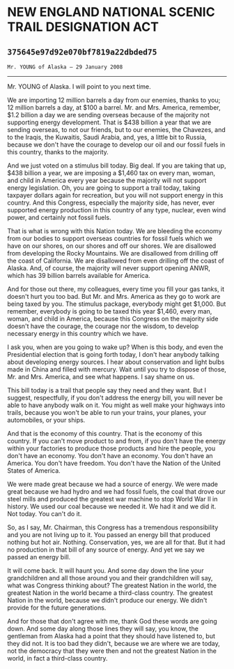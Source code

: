 # NEW ENGLAND NATIONAL SCENIC TRAIL DESIGNATION ACT
## `375645e97d92e070bf7819a22dbded75`
`Mr. YOUNG of Alaska — 29 January 2008`

---


Mr. YOUNG of Alaska. I will point to you next time.

We are importing 12 million barrels a day from our enemies, thanks to 
you; 12 million barrels a day, at $100 a barrel. Mr. and Mrs. America, 
remember, $1.2 billion a day we are sending overseas because of the 
majority not supporting energy development. That is $438 billion a year 
that we are sending overseas, to not our friends, but to our enemies, 
the Chavezes, and to the Iraqis, the Kuwaitis, Saudi Arabia, and, yes, 
a little bit to Russia, because we don't have the courage to develop 
our oil and our fossil fuels in this country, thanks to the majority.

And we just voted on a stimulus bill today. Big deal. If you are 
taking that up, $438 billion a year, we are imposing a $1,460 tax on 
every man, woman, and child in America every year because the majority 
will not support energy legislation. Oh, you are going to support a 
trail today, taking taxpayer dollars again for recreation, but you will 
not support energy in this country. And this Congress, especially the 
majority side, has never, ever supported energy production in this 
country of any type, nuclear, even wind power, and certainly not fossil 
fuels.

That is what is wrong with this Nation today. We are bleeding the 
economy from our bodies to support overseas countries for fossil fuels 
which we have on our shores, on our shores and off our shores. We are 
disallowed from developing the Rocky Mountains. We are disallowed from 
drilling off the coast of California. We are disallowed from even 
drilling off the coast of Alaska. And, of course, the majority will 
never support opening ANWR, which has 39 billion barrels available for 
America.

And for those out there, my colleagues, every time you fill your gas 
tanks, it doesn't hurt you too bad. But Mr. and Mrs. America as they go 
to work are being taxed by you. The stimulus package, everybody might 
get $1,000. But remember, everybody is going to be taxed this year 
$1,460, every man, woman, and child in America, because this Congress 
on the majority side doesn't have the courage, the courage nor the 
wisdom, to develop necessary energy in this country which we have.

I ask you, when are you going to wake up? When is this body, and even 
the Presidential election that is going forth today, I don't hear 
anybody talking about developing energy sources. I hear about 
conservation and light bulbs made in China and filled with mercury. 
Wait until you try to dispose of those, Mr. and Mrs. America, and see 
what happens. I say shame on us.

This bill today is a trail that people say they need and they want. 
But I suggest, respectfully, if you don't address the energy bill, you 
will never be able to have anybody walk on it. You might as well make 
your highways into trails, because you won't be able to run your 
trains, your planes, your automobiles, or your ships.

And that is the economy of this country. That is the economy of this 
country. If you can't move product to and from, if you don't have the 
energy within your factories to produce those products and hire the 
people, you don't have an economy. You don't have an economy. You don't 
have an America. You don't have freedom. You don't have the Nation of 
the United States of America.

We were made great because we had a source of energy. We were made 
great because we had hydro and we had fossil fuels, the coal that drove 
our steel mills and produced the greatest war machine to stop World War 
II in history. We used our coal because we needed it. We had it and we 
did it. Not today. You can't do it.

So, as I say, Mr. Chairman, this Congress has a tremendous 
responsibility and you are not living up to it. You passed an energy 
bill that produced nothing but hot air. Nothing. Conservation, yes, we 
are all for that. But it had no production in that bill of any source 
of energy. And yet we say we passed an energy bill.

It will come back. It will haunt you. And some day down the line your 
grandchildren and all those around you and their grandchildren will 
say, what was Congress thinking about? The greatest Nation in the 
world, the greatest Nation in the world became a third-class country. 
The greatest Nation in the world, because we didn't produce our energy. 
We didn't provide for the future generations.

And for those that don't agree with me, thank God these words are 
going down. And some day along those lines they will say, you know, the 
gentleman from Alaska had a point that they should have listened to, 
but they did not. It is too bad they didn't, because we are where we 
are today, not the democracy that they were then and not the greatest 
Nation in the world, in fact a third-class country.